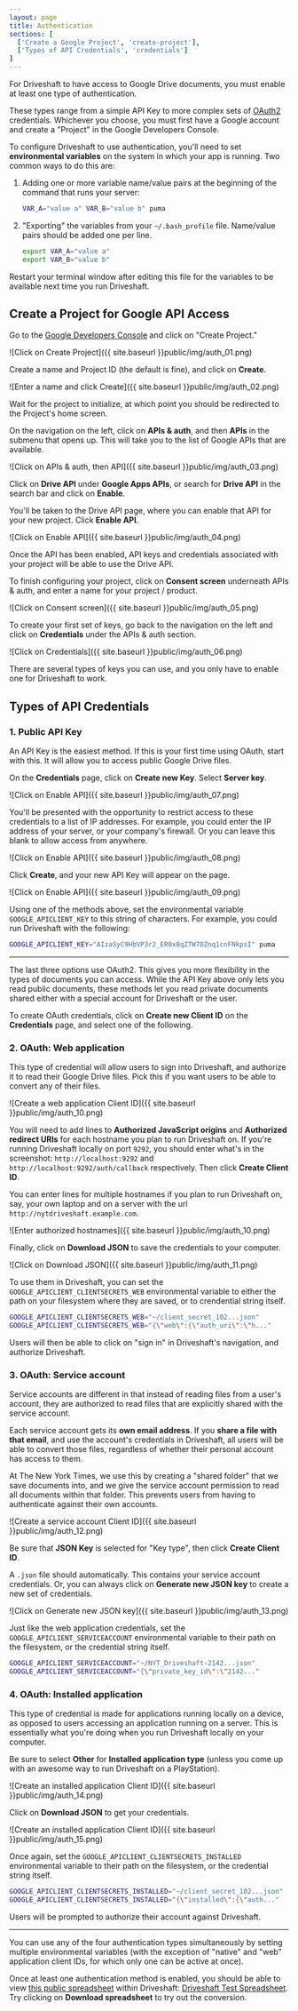 ```yaml
---
layout: page
title: Authentication
sections: [
  ['Create a Google Project', 'create-project'],
  ['Types of API Credentials', 'credentials']
]
---
```


For Driveshaft to have access to Google Drive documents, you must enable at least one type of authentication.

These types range from a simple API Key to more complex sets of [OAuth2](http://oauth.net/2/) credentials. Whichever you choose, you must first have a Google account and create a "Project" in the Google Developers Console.

To configure Driveshaft to use authentication, you'll need to set **environmental variables** on the system in which your app is running. Two common ways to do this are:

1. Adding one or more variable name/value pairs at the beginning of the command that runs your server:

    ``` bash
    VAR_A="value a" VAR_B="value b" puma
    ```

2. "Exporting" the variables from your `~/.bash_profile` file.  Name/value pairs should be added one per line.

    ``` bash
    export VAR_A="value a"
    export VAR_B="value b"
    ```

Restart your terminal window after editing this file for the variables to be available next time you run Driveshaft.

<h2 id="create-project">Create a Project for Google API Access</h2>

Go to the [Google Developers Console](https://console.developers.google.com) and click on "Create Project."

![Click on Create Project]({{ site.baseurl }}public/img/auth_01.png)

Create a name and Project ID (the default is fine), and click on **Create**.

![Enter a name and click Create]({{ site.baseurl }}public/img/auth_02.png)

Wait for the project to initialize, at which point you should be redirected to the Project's home screen.

On the navigation on the left, click on **APIs & auth**, and then **APIs** in the submenu that opens up. This will take you to the list of Google APIs that are available.

![Click on APIs & auth, then API]({{ site.baseurl }}public/img/auth_03.png)

Click on **Drive API** under **Google Apps APIs**, or search for **Drive API** in the search bar and click on **Enable**.

You'll be taken to the Drive API page, where you can enable that API for your new project. Click **Enable API**.

![Click on Enable API]({{ site.baseurl }}public/img/auth_04.png)

Once the API has been enabled, API keys and credentials associated with your project will be able to use the Drive API.

To finish configuring your project, click on **Consent screen** underneath APIs & auth, and enter a name for your project / product.

![Click on Consent screen]({{ site.baseurl }}public/img/auth_05.png)

To create your first set of keys, go back to the navigation on the left and click on **Credentials** under the APIs & auth section.

![Click on Credentials]({{ site.baseurl }}public/img/auth_06.png)

There are several types of keys you can use, and you only have to enable one for Driveshaft to work.

<h2 id="credentials">Types of API Credentials</h2>

### 1. Public API Key

An API Key is the easiest method. If this is your first time using OAuth, start with this. It will allow you to access public Google Drive files.

On the **Credentials** page, click on **Create new Key**. Select **Server key**.

![Click on Enable API]({{ site.baseurl }}public/img/auth_07.png)

You'll be presented with the opportunity to restrict access to these credentials to a list of IP addresses. For example, you could enter the IP address of your server, or your company's firewall. Or you can leave this blank to allow access from anywhere.

![Click on Enable API]({{ site.baseurl }}public/img/auth_08.png)

Click **Create**, and your new API Key will appear on the page.

![Click on Enable API]({{ site.baseurl }}public/img/auth_09.png)

Using one of the methods above, set the environmental variable `GOOGLE_APICLIENT_KEY` to this string of characters. For example, you could run Driveshaft with the following:

``` bash
GOOGLE_APICLIENT_KEY="AIzaSyC9HbVP3r2_ER0x8qZTW7DZnq1cnFNkpsI" puma
```

---

The last three options use OAuth2. This gives you more flexibility in the types of documents you can access. While the API Key above only lets you read public documents, these methods let you read private documents shared either with a special account for Driveshaft or the user.

To create OAuth credentials, click on **Create new Client ID** on the **Credentials** page, and select one of the following.

### 2. OAuth: Web application

This type of credential will allow users to sign into Driveshaft, and authorize it to read their Google Drive files. Pick this if you want users to be able to convert any of their files.

![Create a web application Client ID]({{ site.baseurl }}public/img/auth_10.png)

You will need to add lines to **Authorized JavaScript origins** and **Authorized redirect URIs** for each hostname you plan to run Driveshaft on. If you're running Driveshaft locally on port `9292`, you should enter what's in the screenshot: `http://localhost:9292` and `http://localhost:9292/auth/callback` respectively. Then click **Create Client ID**.

You can enter lines for multiple hostnames if you plan to run Driveshaft on, say, your own laptop and on a server with the url `http://nytdriveshaft.example.com`.

![Enter authorized hostnames]({{ site.baseurl }}public/img/auth_10.png)

Finally, click on **Download JSON** to save the credentials to your computer.

![Click on Download JSON]({{ site.baseurl }}public/img/auth_11.png)

To use them in Driveshaft, you can set the `GOOGLE_APICLIENT_CLIENTSECRETS_WEB` environmental variable to either the path on your filesystem where they are saved, or to crendential string itself.

``` bash
GOOGLE_APICLIENT_CLIENTSECRETS_WEB="~/client_secret_102...json"
GOOGLE_APICLIENT_CLIENTSECRETS_WEB="{\"web\":{\"auth_uri\":\"h..."
```

Users will then be able to click on "sign in" in Driveshaft's navigation, and authorize Driveshaft.

### 3. OAuth: Service account

Service accounts are different in that instead of reading files from a user's account, they are authorized to read files that are explicitly shared with the service account.

Each service account gets its **own email address**. If you **share a file with that email**, and use the account's credentials in Driveshaft, all users will be able to convert those files, regardless of whether their personal account has access to them.

At The New York Times, we use this by creating a "shared folder" that we save documents into, and we give the service account permission to read all documents within that folder. This prevents users from having to authenticate against their own accounts.

![Create a service account Client ID]({{ site.baseurl }}public/img/auth_12.png)

Be sure that **JSON Key** is selected for "Key type", then click **Create Client ID**.

A `.json` file should automatically. This contains your service account credentials. Or, you can always click on **Generate new JSON key** to create a new set of credentials.

![Click on Generate new JSON key]({{ site.baseurl }}public/img/auth_13.png)

Just like the web application credentials, set the `GOOGLE_APICLIENT_SERVICEACCOUNT` environmental variable to their path on the filesystem, or the credential string itself.

``` bash
GOOGLE_APICLIENT_SERVICEACCOUNT="~/NYT_Driveshaft-2142...json"
GOOGLE_APICLIENT_SERVICEACCOUNT="{\"private_key_id\":\"2142..."
```

### 4. OAuth: Installed application

This type of credential is made for applications running locally on a device, as opposed to users accessing an application running on a server. This is essentially what you're doing when you run Driveshaft locally on your computer.

Be sure to select **Other** for **Installed application type** (unless you come up with an awesome way to run Driveshaft on a PlayStation).

![Create an installed application Client ID]({{ site.baseurl }}public/img/auth_14.png)

Click on **Download JSON** to get your credentials.

![Create an installed application Client ID]({{ site.baseurl }}public/img/auth_15.png)

Once again, set the `GOOGLE_APICLIENT_CLIENTSECRETS_INSTALLED` environmental variable to their path on the filesystem, or the credential string itself.

``` bash
GOOGLE_APICLIENT_CLIENTSECRETS_INSTALLED="~/client_secret_102...json"
GOOGLE_APICLIENT_CLIENTSECRETS_INSTALLED="{\"installed\":{\"auth..."
```

Users will be prompted to authorize their account against Driveshaft.

---

You can use any of the four authentication types simultaneously by setting multiple environmental variables (with the exception of "native" and "web" application client IDs, for which only one can be active at once).

Once at least one authentication method is enabled, you should be able to view [this public spreadsheet](https://docs.google.com/spreadsheets/d/16NZKPy_kyWb_c0jBLo_sTvyoGUrs-ISG7uMDHBMgM5U/view#gid=0) within Driveshaft: [Driveshaft Test Spreadsheet](http://localhost:9292/16NZKPy_kyWb_c0jBLo_sTvyoGUrs-ISG7uMDHBMgM5U). Try clicking on **Download spreadsheet** to try out the conversion.
